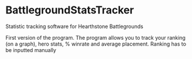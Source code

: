# BattlegroundStatsTracker
Statistic tracking software for Hearthstone Battlegrounds

First version of the program. The program allows you to track your ranking (on a graph), hero stats, % winrate and average placement. Ranking has to be inputted manually
